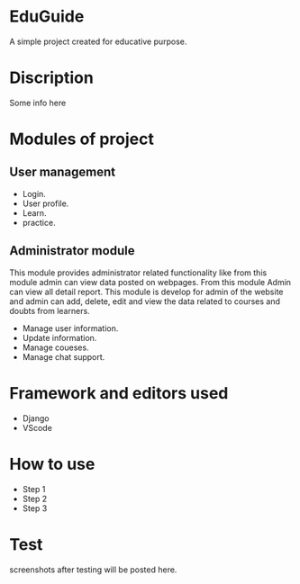 # EduGuide
A simple project created for educative purpose.

# Discription
Some info here

# Modules of project
## User management
- Login.<br>
- User profile.<br>
- Learn.<br>
- practice.
## Administrator module
This module provides administrator related functionality like from this module admin can view data posted on webpages. From this module Admin can view all detail report. This module is develop for admin of the website and admin can add, delete, edit and view the data related to courses and doubts from learners.
- Manage user information.
- Update information.
- Manage coueses.
- Manage chat support.

# Framework and editors used
- Django<br>
- VScode

# How to use
- Step 1<br>
- Step 2<br>
- Step 3

# Test
screenshots after testing will be posted here.
